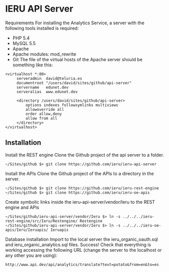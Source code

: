 IERU API Server
===============

Requirements
For installing the Analytics Service, a server with the following tools installed is required:
* PHP 5.4
* MySQL 5.5
* Apache
* Apache modules: mod_rewrite
* Git
The file of the virtual hosts of the Apache server should be something like this: 
```
<virtualhost *:80>
     serveradmin  david@teluria.es
     documentroot "/users/david/sites/github/api-server"
     servername   edunet.dev
     serveralias  www.edunet.dev

     <directory /users/david/sites/github/api-server>
         options indexes followsymlinks multiviews
         allowoverride all
         order allow,deny
         allow from all
     </directory>
</virtualhost>
```

Installation
------------
Install the REST engine
Clone the Github project of the api server to a folder.
```
~/Sites/github $> git clone https://github.com/ieru/ieru-api-server
```
Install the APIs
Clone the Github project of the APIs to a directory in the server.
```
~/Sites/github $> git clone https://github.com/ieru/ieru-rest-engine
~/Sites/github $> git clone https://github.com/ieru/ieru-oe-apis
```
Create symbolic links inside the ieru-api-server/vendor/Ieru to the REST engine and APIs
```
~/Sites/github/ieru-api-server/vendor/Ieru $> ln -s ../../../ieru-rest-engine/src/Ieru/Restengine/ Restengine
~/Sites/github/ieru-api-server/vendor/Ieru $> ln -s ../../../ieru-oe-apis/Ieru/Ieruapis/ Ieruapis
```
Database installation
Import to the local server the ieru_organic_oauth.sql and ieru_organic_analytics.sql files.
Success!
Check that everything is working accessing the following URL (change the server to the localhost or any other you are using):
```
http://www.api.dev/api/analytics/translate?text=potato&from=en&to=es
```

